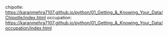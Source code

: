 chipotle: https://karanmehra7107.github.io/python/01_Getting_&_Knowing_Your_Data/Chipotle/index.html
occupation: https://karanmehra7107.github.io/python/01_Getting_&_Knowing_Your_Data/occupation/index.html

